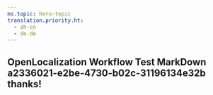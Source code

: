 ```yaml
---
ms.topic: hero-topic
translation.priority.ht: 
  - zh-cn
  - de-de
---
```

## OpenLocalization Workflow Test MarkDown a2336021-e2be-4730-b02c-31196134e32b thanks!
